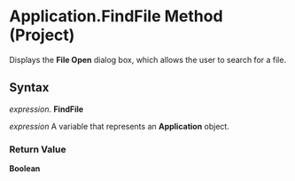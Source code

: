 
# Application.FindFile Method (Project)

Displays the  **File Open** dialog box, which allows the user to search for a file.


## Syntax

 _expression_. **FindFile**

 _expression_ A variable that represents an **Application** object.


### Return Value

 **Boolean**

